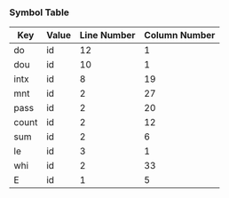 ### Symbol Table

| Key  | Value | Line Number | Column Number |
|--------|---------------|------------|---------------|
| do | id | 12 | 1 |
| dou | id | 10 | 1 |
| intx | id | 8 | 19 |
| mnt | id | 2 | 27 |
| pass | id | 2 | 20 |
| count | id | 2 | 12 |
| sum | id | 2 | 6 |
| le | id | 3 | 1 |
| whi | id | 2 | 33 |
| E | id | 1 | 5 |
